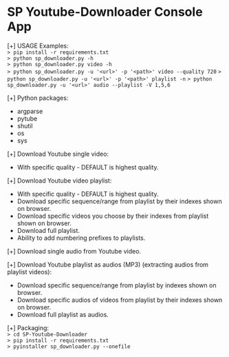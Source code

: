 # SP Youtube-Downloader Console App

[+] USAGE Examples:<br />
`> pip install -r requirements.txt`<br />
`> python sp_downloader.py -h`<br />
`> python sp_downloader.py video -h`<br />
`> python sp_downloader.py -u '<url>' -p '<path>' video --quality 720`
`> python sp_downloader.py -u '<url>' -p '<path>' playlist -n`
`> python sp_downloader.py -u '<url>' audio --playlist -V 1,5,6`


[+] Python packages:
- argparse
- pytube
- shutil
- os
- sys

[+] Download Youtube single video:
- With specific quality - DEFAULT is highest quality.

[+] Download Youtube video playlist:
- With specific quality - DEFAULT is highest quality.
- Download specific sequence/range from playlist by their indexes shown on browser.
- Download specific videos you choose by their indexes from playlist shown on browser.
- Download full playlist.
- Ability to add numbering prefixes to playlists.

[+] Download single audio from Youtube video.

[+] Download Youtube playlist as audios (MP3) (extracting audios from playlist videos):
- Download specific sequence/range from playlist by indexes shown on browser.
- Download specific audios of videos from playlist by their indexes shown on browser.
- Download full playlist as audios.

[+] Packaging:<br />
`> cd SP-Youtube-Downloader`<br />
`> pip install -r requirements.txt`<br />
`> pyinstaller sp_downloader.py --onefile`<br />
